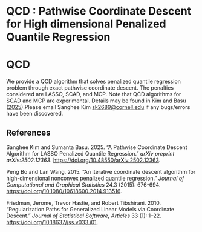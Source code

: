 QCD : Pathwise Coordinate Descent for High dimensional Penalized Quantile Regression
================

# QCD

We provide a QCD algorithm that solves penalized quantile regression problem through exact pathwise coordinate descent. The penalties considered are LASSO, SCAD, and MCP. Note that QCD algorithms for SCAD and MCP are experimental. Details may be found in Kim and Basu ([2025](#ref-qcd)).Please email Sanghee Kim <sk2689@cornell.edu> if any bugs/errors have been discovered.

## References

<div id="refs" class="references">

<div id="ref-qcd">

Sanghee Kim and Sumanta Basu. 2025. 
“A Pathwise Coordinate Descent Algorithm for LASSO Penalized Quantile Regression.” *arXiv preprint arXiv:2502.12363*. 
<https://doi.org/10.48550/arXiv.2502.12363>.

<div id="refs" class="references">

<div id="ref-qicd">

Peng Bo and Lan Wang. 2015. 
“An iterative coordinate descent algorithm for high-dimensional nonconvex penalized quantile regression.” *Journal of Computational and Graphical Statistics* 24.3 (2015): 676-694. 
<https://doi.org/10.1080/10618600.2014.913516>.

</div>

<div id="refs" class="references">

<div id="ref-glmnet">

Friedman, Jerome, Trevor Hastie, and Robert Tibshirani. 2010.
“Regularization Paths for Generalized Linear Models via Coordinate
Descent.” *Journal of Statistical Software, Articles* 33 (1): 1–22.
<https://doi.org/10.18637/jss.v033.i01>.

</div>
